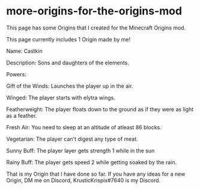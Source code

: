 # more-origins-for-the-origins-mod
This page has some Origins that I created for the Minecraft Origins mod.

This page currently includes 1 Origin made by me!

Name: Castkin

Description: Sons and daughters of the elements.

Powers:

Gift of the Winds: Launches the player up in the air.

Winged: The player starts with elytra wings.

Featherweight: The player floats down to the ground as if they were as light as a feather.

Fresh Air: You need to sleep at an altitude of atleast 86 blocks.

Vegetarian: The player can't digest any type of meat.

Sunny Buff: The player layer gets strength 1 while in the sun

Rainy Buff: The player gets speed 2 while getting soaked by the rain.

That is my Origin that I have done so far. If you have any ideas for a new Origin, DM me on Discord, KrusticKrispix#7640 is my Discord.
